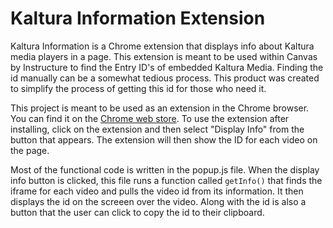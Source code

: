 # Kaltura Information Extension

Kaltura Information is a Chrome extension that displays info about Kaltura media players in a page. This extension is meant to be used within Canvas by Instructure to find the Entry ID's of embedded Kaltura Media. Finding the id manually can be a somewhat tedious process. This product was created to simplify the process of getting this id for those who need it.

This project is meant to be used as an extension in the Chrome browser. You can find it on the [Chrome web store](https://chrome.google.com/webstore/detail/kaltura-information/hdfbfjhbcjjcpbbflhofiicpocglmpbn). To use the extension after installing, click on the extension and then select "Display Info" from the button that appears. The extension will then show the ID for each video on the page.

Most of the functional code is written in the popup.js file. When the display info button is clicked, this file runs a function called `getInfo()` that finds the iframe for each video and pulls the video id from its information. It then displays the id on the screeen over the video. Along with the id is also a button that the user can click to copy the id to their clipboard.